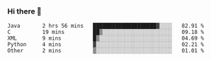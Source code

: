 ### Hi there 👋

<!--START_SECTION:waka-->

```text
Java       2 hrs 56 mins   ████████████████████▓░░░░   82.91 %
C          19 mins         ██▒░░░░░░░░░░░░░░░░░░░░░░   09.18 %
XML        9 mins          █▒░░░░░░░░░░░░░░░░░░░░░░░   04.69 %
Python     4 mins          ▓░░░░░░░░░░░░░░░░░░░░░░░░   02.21 %
Other      2 mins          ▒░░░░░░░░░░░░░░░░░░░░░░░░   01.01 %
```

<!--END_SECTION:waka-->


<!--
**AnkelMauCastillo/AnkelMauCastillo** is a ✨ _special_ ✨ repository because its `README.md` (this file) appears on your GitHub profile.

Here are some ideas to get you started:

- 🔭 I’m currently working on ...
- 🌱 I’m currently learning ...
- 👯 I’m looking to collaborate on ...
- 🤔 I’m looking for help with ...
- 💬 Ask me about ...
- 📫 How to reach me: ...
- 😄 Pronouns: ...
- ⚡ Fun fact: ...
-->
